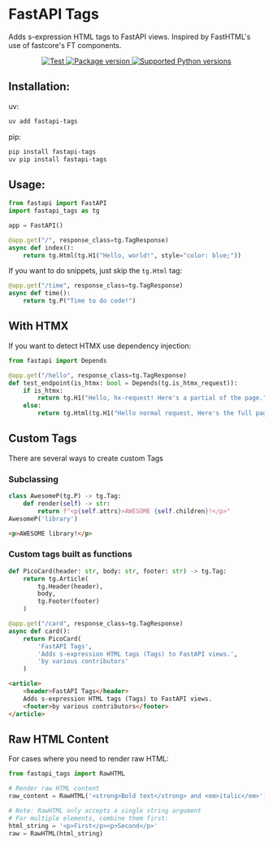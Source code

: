 # FastAPI Tags

Adds s-expression HTML tags to FastAPI views. Inspired by FastHTML's use of fastcore's FT components.


<p align="center">
<a href="https://github.com/pydanny/fastapi-tags/actions?query=workflow%3Apython-package+event%3Apush+branch%main" target="_blank">
    <img src="https://github.com/pydanny/fastapi-tags/actions/workflows/python-package.yml/badge.svg?event=push&branch=main" alt="Test">
</a>
<a href="https://pypi.org/project/fastapi-tags" target="_blank">
    <img src="https://img.shields.io/pypi/v/fastapi-tags?color=%2334D058&label=pypi%20package" alt="Package version">
</a>
<a href="https://pypi.org/project/fastapi-tags" target="_blank">
    <img src="https://img.shields.io/pypi/pyversions/fastapi-tags.svg?color=%2334D058" alt="Supported Python versions">
</a>
</p>

## Installation:

uv:

```bash
uv add fastapi-tags
```

pip:

```bash
pip install fastapi-tags
uv pip install fastapi-tags
```


## Usage:

```python
from fastapi import FastAPI
import fastapi_tags as tg

app = FastAPI()

@app.get("/", response_class=tg.TagResponse)
async def index():
    return tg.Html(tg.H1("Hello, world!", style="color: blue;"))
```

If you want to do snippets, just skip the `tg.Html` tag:

```python
@app.get("/time", response_class=tg.TagResponse)
async def time():
    return tg.P("Time to do code!")
```

## With HTMX

If you want to detect HTMX use dependency injection:

```python
from fastapi import Depends

@app.get("/hello", response_class=tg.TagResponse)
def test_endpoint(is_htmx: bool = Depends(tg.is_htmx_request)):
    if is_htmx:
        return tg.H1("Hello, hx-request! Here's a partial of the page.")
    else:
        return tg.Html(tg.H1("Hello normal request, Here's the full page!"))
```

## Custom Tags

There are several ways to create custom Tags

### Subclassing

```python
class AwesomeP(tg.P) -> tg.Tag:
    def render(self) -> str:
        return f"<p{self.attrs}>AWESOME {self.children}!</p>"
AwesomeP('library')
```

```html
<p>AWESOME library!</p>
```

### Custom tags built as functions

```python
def PicoCard(header: str, body: str, footer: str) -> tg.Tag:
    return tg.Article(
        tg.Header(header),
        body,
        tg.Footer(footer)
    )
```

```python
@app.get("/card", response_class=tg.TagResponse)
async def card():
    return PicoCard(
        'FastAPI Tags',
        'Adds s-expression HTML tags (Tags) to FastAPI views.',
        'by various contributors'
    )
```

```html
<article>
    <header>FastAPI Tags</header>
    Adds s-expression HTML tags (Tags) to FastAPI views.
    <footer>by various contributors</footer>
</article>
```

## Raw HTML Content

For cases where you need to render raw HTML:

```python
from fastapi_tags import RawHTML

# Render raw HTML content
raw_content = RawHTML('<strong>Bold text</strong> and <em>italic</em>')

# Note: RawHTML only accepts a single string argument
# For multiple elements, combine them first:
html_string = '<p>First</p><p>Second</p>'
raw = RawHTML(html_string)
```
